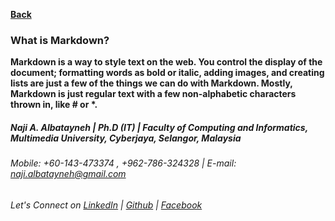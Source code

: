 [**Back**](https://naji-albatayneh.github.io/reading-notes/Reading02a)

### What is Markdown?
**Markdown is a way to style text on the web. You control the display of the document; formatting words as bold or italic, adding images, and creating lists are just a few of the things we can do with Markdown. Mostly, Markdown is just regular text with a few non-alphabetic characters thrown in, like \# or \*.**

##### Naji A. Albatayneh | Ph.D (IT) | Faculty of Computing and Informatics, Multimedia University, Cyberjaya, Selangor, Malaysia

###### Mobile: +60-143-473374 , +962-786-324328 | E-mail: naji.albatayneh@gmail.com

###### Let's Connect on [LinkedIn](https://www.linkedin.com/in/naji-a-albatayneh/) | [Github](https://github.com/naji-albatayneh) | [Facebook](https://web.facebook.com/naji.albatayneh/)
